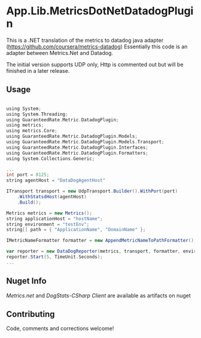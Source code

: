 # App.Lib.MetricsDotNetDatadogPlugin

This is a .NET translation of the metrics to datadog java adapter (https://github.com/coursera/metrics-datadog)
Essentially this code is an adapter between Metrics.Net and Datadog.

The initial version supports UDP only, Http is commented out but will be finished in a later release.

## Usage

~~~scala

using System;
using System.Threading;
using GuaranteedRate.Metric.DatadogPlugin;
using metrics;
using metrics.Core;
using GuaranteedRate.Metric.DatadogPlugin.Models;
using GuaranteedRate.Metric.DatadogPlugin.Models.Transport;
using GuaranteedRate.Metric.DatadogPlugin.Interfaces;
using GuaranteedRate.Metric.DatadogPlugin.Formatters;
using System.Collections.Generic;

...
int port = 8125;
string agentHost = "DataDogAgentHost"

ITransport transport = new UdpTransport.Builder().WithPort(port)
    .WithStatsdHost(agentHost)
    .Build();

Metrics metrics = new Metrics();
string applicationHost = "hostName";
string environment = "testEnv";
string[] path = { "ApplicationName", "DomainName" };

IMetricNameFormatter formatter = new AppendMetricNameToPathFormatter();

var reporter = new DataDogReporter(metrics, transport, formatter, environment, host, path);
reporter.Start(5, TimeUnit.Seconds);
...

~~~~

## Nuget Info

*Metrics.net* and *DogStats-CSharp Client* are available as artifacts on nuget

## Contributing

Code, comments and corrections welcome!